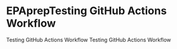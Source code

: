# EPAprepTesting GitHub Actions Workflow
Testing GitHub Actions Workflow
Testing GitHub Actions Workflow
